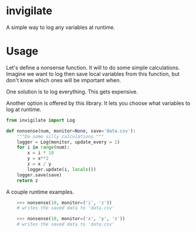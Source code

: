 # invigilate

A simple way to log any variables at runtime.

# Usage

Let's define a nonsense function. It will to do some simple calculations. Imagine we want to log then save local variables from this function, but don't know which ones will be important when.

One solution is to log everything. This gets expensive. 

Another option is offered by this library. It lets you choose what variables to log at runtime.

```python 
from invigilate import Log

def nonsense(num, monitor=None, save='data.csv'):
    """Do some silly calculations."""
    logger = Log(monitor, update_every = 1)
    for i in range(num):
        x = i * 10
        y = x**2
        z = x / y
        logger.update(i, locals())
    logger.save(save)
    return z
```

A couple runtime examples.

```python
    >>> nonsense(10, monitor=('i', 'z'))
    # writes the saved data to 'data.csv'
```

```python
    >>> nonsense(10, monitor=('x', 'y', 'z'))
    # writes the saved data to 'data.csv'
```
